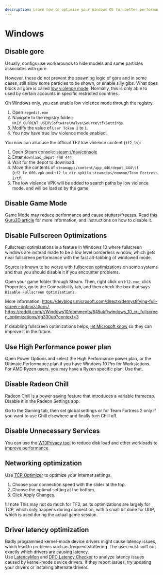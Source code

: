 ```yaml
---
description: Learn how to optimize your Windows OS for better performance.
---
```


# Windows

## Disable gore

Usually, configs use workarounds to hide models and some particles associates with gore.

However, these do not prevent the spawning logic of gore and in some cases, still allow some particles to be shown, or enable silly gibs.
What does block all gore is called [low violence mode](https://support.steampowered.com/kb_article.php?ref=5889-TIOV-0207).
Normally, this is only able to used by certain accounts in specific restricted countries.

On Windows only, you can enable low violence mode through the registry.

1. Open `regedit.exe`
2. Navigate to the registry folder: `HKEY_CURRENT_USER\Software\Valve\Source\tf\Settings`
3. Modify the value of `User Token 2` to `1`.
4. You now have true low violence mode enabled.

You now can also use the official TF2 low violence content (`tf2_lv`):

1. Open Steam console: <a href="steam://nav/console">steam://nav/console</a>
2. Enter `download_depot 440 444`
3. Wait for the depot to download.
4. Move the contents of `steamapps/content/app_440/depot_444\tf` (`tf2_lv_000.vpk` and `tf2_lv_dir.vpk`) to `steamapps/common/Team Fortress 2/tf`.
5. The low violence VPK will be added to search paths by low violence mode, and will be loaded by the game.

## Disable Game Mode

Game Mode may reduce performance and cause stutters/freezes. Read [this Guru3D article](https://www.guru3d.com/news-story/windows-10-game-mode-can-impact-fps-negatively-with-stutters-and-freezes.html) for more information, and instructions on how to disable it.

## Disable Fullscreen Optimizations
Fullscreen optimizations is a feature in Windows 10 where fullscreen windows are instead made to be a low level borderless window, which gets near fullscreen performance with the fast alt-tabbing of windowed mode.

Source is known to be worse with fullscreen optimizations on some systems and thus you should disable it if you encounter problems.

Open your game folder through Steam. Then, right click on `hl2.exe`, click Properties, go to the Compatibility tab, and then check the box that says `Disable Fullscreen Optimizations`.

More information: https://devblogs.microsoft.com/directx/demystifying-full-screen-optimizations/, https://reddit.com/r/Windows10/comments/645ukf/windows_10_cu_fullscreen_optimizations/dg330ub?context=3

If disabling fullscreen optimizations helps, [let Microsoft know](https://aka.ms/fullscreenoptimizationsfeedback) so they can improve it in the future.

## Use High Performance power plan
Open Power Options and select the High Performance power plan, or the Ultimate Performance plan if you have Windows 10 Pro for Workstations. For AMD Ryzen users, you may have a Ryzen specific plan. Use that.

## Disable Radeon Chill
Radeon Chill is a power saving feature that introduces a variable framecap. Disable it in the Radeon Settings app:

Go to the Gaming tab, then set global settings or for Team Fortress 2 only if you want to use Chill elsewhere and finally turn Chill off.

## Disable Unnecessary Services
You can use the [W10Privacy tool](https://www.winprivacy.de/deutsch-start/download/) to reduce disk load and other workloads to [improve performance](https://www.phoronix.com/scan.php?page=article&item=windows10-w10priv-wsl).

## Networking optimization

Use [TCP Optimizer](https://www.speedguide.net/downloads.php) to optimize your internet settings.

1. Choose your connection speed with the slider at the top.
2. Choose the optimal setting at the bottom.
3. Click Apply Changes.

!!! note
    This may not do much for TF2, as its optimizations are largely for TCP, which only happens during connection,
    with a small bit done for UDP, which is used during the actual game session.

## Driver latency optimization

Badly programmed kernel-mode device drivers might cause latency issues, which lead to problems such as frequent stuttering. The user must sniff out exactly which drivers are causing latency.    
Use [LatencyMon](https://www.resplendence.com/latencymon) and [DPC Latency Checker](https://www.thesycon.de/eng/latency_check.shtml) to analyze latency issues caused by kernel-mode device drivers. If they report issues, try updating your drivers or installing alternate drivers.
